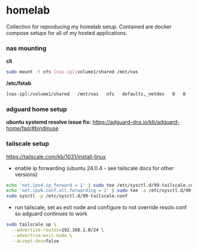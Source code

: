 # homelab
Collection for reproducing my homelab setup. Contained are docker compose setups for all of my hosted applications.


### nas mounting

**cli**
```bash
sudo mount -t nfs [nas-ip]:volume1/shared /mnt/nas
```

**/etc/fstab**
```bash
[nas-ip]:/volume1/shared   /mnt/nas   nfs   defaults,_netdev   0   0
```

### adguard home setup
**ubuntu systemd resolve issue fix:**
https://adguard-dns.io/kb/adguard-home/faq/#bindinuse


### tailscale setup

https://tailscale.com/kb/1031/install-linux

- enable ip forwarding (ubuntu 24.0.4 - see tailscale docs for other versions)
```bash
echo 'net.ipv4.ip_forward = 1' | sudo tee /etc/sysctl.d/99-tailscale.conf
echo 'net.ipv6.conf.all.forwarding = 1' | sudo tee -a /etc/sysctl.d/99-tailscale.conf
sudo sysctl -p /etc/sysctl.d/99-tailscale.conf
```

- run tailscale, set as exit node and configure to not override resolv.conf so adguard continues to work
```bash
sudo tailscale up \
  --advertise-routes=192.168.1.0/24 \
  --advertise-exit-node \
  --accept-dns=false
```